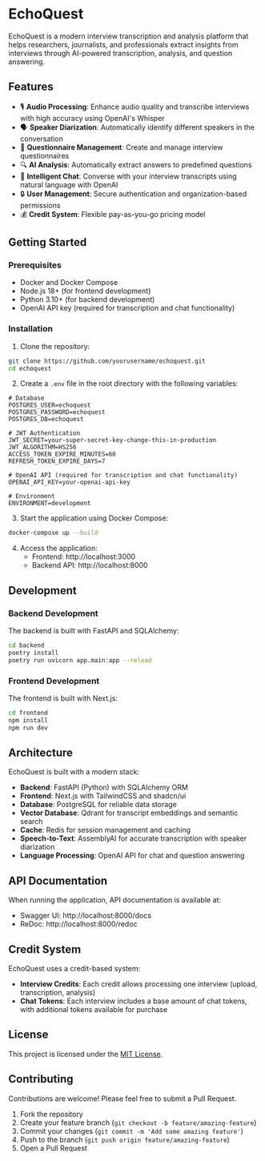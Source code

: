 # EchoQuest

EchoQuest is a modern interview transcription and analysis platform that helps researchers, journalists, and professionals extract insights from interviews through AI-powered transcription, analysis, and question answering.

## Features

- 🎙️ **Audio Processing**: Enhance audio quality and transcribe interviews with high accuracy using OpenAI's Whisper
- 🗣️ **Speaker Diarization**: Automatically identify different speakers in the conversation
- 📝 **Questionnaire Management**: Create and manage interview questionnaires
- 🔍 **AI Analysis**: Automatically extract answers to predefined questions
- 💬 **Intelligent Chat**: Converse with your interview transcripts using natural language with OpenAI
- 🔒 **User Management**: Secure authentication and organization-based permissions
- 💰 **Credit System**: Flexible pay-as-you-go pricing model

## Getting Started

### Prerequisites

- Docker and Docker Compose
- Node.js 18+ (for frontend development)
- Python 3.10+ (for backend development)
- OpenAI API key (required for transcription and chat functionality)

### Installation

1. Clone the repository:

```bash
git clone https://github.com/yourusername/echoquest.git
cd echoquest
```

2. Create a `.env` file in the root directory with the following variables:

```
# Database
POSTGRES_USER=echoquest
POSTGRES_PASSWORD=echoquest
POSTGRES_DB=echoquest

# JWT Authentication
JWT_SECRET=your-super-secret-key-change-this-in-production
JWT_ALGORITHM=HS256
ACCESS_TOKEN_EXPIRE_MINUTES=60
REFRESH_TOKEN_EXPIRE_DAYS=7

# OpenAI API (required for transcription and chat functionality)
OPENAI_API_KEY=your-openai-api-key

# Environment
ENVIRONMENT=development
```

3. Start the application using Docker Compose:

```bash
docker-compose up --build
```

4. Access the application:
   - Frontend: http://localhost:3000
   - Backend API: http://localhost:8000

## Development

### Backend Development

The backend is built with FastAPI and SQLAlchemy:

```bash
cd backend
poetry install
poetry run uvicorn app.main:app --reload
```

### Frontend Development

The frontend is built with Next.js:

```bash
cd frontend
npm install
npm run dev
```

## Architecture

EchoQuest is built with a modern stack:

- **Backend**: FastAPI (Python) with SQLAlchemy ORM
- **Frontend**: Next.js with TailwindCSS and shadcn/ui
- **Database**: PostgreSQL for reliable data storage
- **Vector Database**: Qdrant for transcript embeddings and semantic search
- **Cache**: Redis for session management and caching
- **Speech-to-Text**: AssemblyAI for accurate transcription with speaker diarization
- **Language Processing**: OpenAI API for chat and question answering

## API Documentation

When running the application, API documentation is available at:
- Swagger UI: http://localhost:8000/docs
- ReDoc: http://localhost:8000/redoc

## Credit System

EchoQuest uses a credit-based system:

- **Interview Credits**: Each credit allows processing one interview (upload, transcription, analysis)
- **Chat Tokens**: Each interview includes a base amount of chat tokens, with additional tokens available for purchase

## License

This project is licensed under the [MIT License](LICENSE).

## Contributing

Contributions are welcome! Please feel free to submit a Pull Request.

1. Fork the repository
2. Create your feature branch (`git checkout -b feature/amazing-feature`)
3. Commit your changes (`git commit -m 'Add some amazing feature'`)
4. Push to the branch (`git push origin feature/amazing-feature`)
5. Open a Pull Request